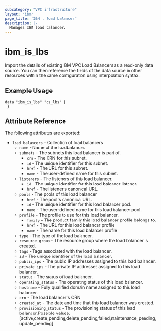 ```yaml
---
subcategory: "VPC infrastructure"
layout: "ibm"
page_title: "IBM : load balancer"
description: |-
  Manages IBM load balancer.
---
```


# ibm\_is_lbs

Import the details of existing IBM VPC Load Balancers as a read-only data source. You can then reference the fields of the data source in other resources within the same configuration using interpolation syntax.


## Example Usage

```hcl
data "ibm_is_lbs" "ds_lbs" {
 }
```

## Attribute Reference

The following attributes are exported:

* `load_balancers` - Collection of load balancers
  * `name` -  Name of the loadbalancer.
  * `subnets` - The subnets this load balancer is part of.
    * `crn` - The CRN for this subnet.
    * `id` - The unique identifier for this subnet.
    * `href` - The URL for this subnet.
    * `name` - The user-defined name for this subnet.
  * `listeners` - The listeners of this load balancer.
    * `id` - The unique identifier for this load balancer listener.
    * `href` - The listener's canonical URL.
  * `pools` - The pools of this load balancer.
    * `href` - The pool's canonical URL.
    * `id` - The unique identifier for this load balancer pool.
    * `name` - The user-defined name for this load balancer pool.
  * `profile` - The profile to use for this load balancer.
    * `family` - The product family this load balancer profile belongs to.
    * `href` - The URL for this load balancer profile
    * `name` - The name for this load balancer profile
  * `type` - The type of the load balancer.
  * `resource_group` - The resource group where the load balancer is created.
  * `tags` - Tags associated with the load balancer.
  * `id` - The unique identifier of the load balancer.
  * `public_ips` - The public IP addresses assigned to this load balancer.
  * `private_ips` - The private IP addresses assigned to this load balancer.
  * `status` - The status of load balancer.
  * `operating_status` - The operating status of this load balancer.
  * `hostname` - Fully qualified domain name assigned to this load balancer.
  * `crn` - The load balancer's CRN.
  * `created_at` - The date and time that this load balancer was created.
  * `provisioning_status` - The provisioning status of this load balancer.Possible values: [active,create_pending,delete_pending,failed,maintenance_pending,update_pending]


